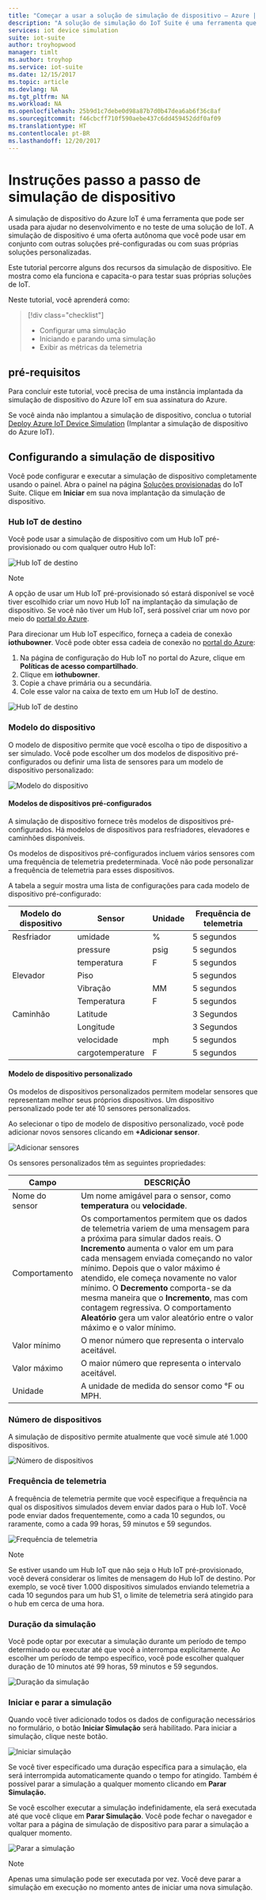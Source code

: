 ```yaml
---
title: "Começar a usar a solução de simulação de dispositivo – Azure | Microsoft Docs"
description: "A solução de simulação do IoT Suite é uma ferramenta que pode ser usada para ajudar no desenvolvimento e no teste de uma solução de IoT. O serviço de simulação é uma oferta autônoma que pode ser usada em conjunto com outras soluções pré-configuradas ou com suas próprias soluções personalizadas."
services: iot device simulation
suite: iot-suite
author: troyhopwood
manager: timlt
ms.author: troyhop
ms.service: iot-suite
ms.date: 12/15/2017
ms.topic: article
ms.devlang: NA
ms.tgt_pltfrm: NA
ms.workload: NA
ms.openlocfilehash: 25b9d1c7debe0d98a87b7d0b47dea6ab6f36c8af
ms.sourcegitcommit: f46cbcff710f590aebe437c6dd459452ddf0af09
ms.translationtype: HT
ms.contentlocale: pt-BR
ms.lasthandoff: 12/20/2017
---
```

# <a name="device-simulation-walkthrough"></a>Instruções passo a passo de simulação de dispositivo

A simulação de dispositivo do Azure IoT é uma ferramenta que pode ser usada para ajudar no desenvolvimento e no teste de uma solução de IoT. A simulação de dispositivo é uma oferta autônoma que você pode usar em conjunto com outras soluções pré-configuradas ou com suas próprias soluções personalizadas.

Este tutorial percorre alguns dos recursos da simulação de dispositivo. Ele mostra como ela funciona e capacita-o para testar suas próprias soluções de IoT.

Neste tutorial, você aprenderá como:

>[!div class="checklist"]
> * Configurar uma simulação
> * Iniciando e parando uma simulação
> * Exibir as métricas da telemetria

## <a name="prerequisites"></a>pré-requisitos

Para concluir este tutorial, você precisa de uma instância implantada da simulação de dispositivo do Azure IoT em sua assinatura do Azure.

Se você ainda não implantou a simulação de dispositivo, conclua o tutorial [Deploy Azure IoT Device Simulation](iot-suite-device-simulation-explore.md) (Implantar a simulação de dispositivo do Azure IoT).

## <a name="configuring-device-simulation"></a>Configurando a simulação de dispositivo

Você pode configurar e executar a simulação de dispositivo completamente usando o painel. Abra o painel na página [Soluções provisionadas](https://www.azureiotsuite.com/) do IoT Suite. Clique em **Iniciar** em sua nova implantação da simulação de dispositivo.

### <a name="target-iot-hub"></a>Hub IoT de destino

Você pode usar a simulação de dispositivo com um Hub IoT pré-provisionado ou com qualquer outro Hub IoT:

![Hub IoT de destino](media/iot-suite-device-simulation-explore/targethub.png)

> [!NOTE]
> A opção de usar um Hub IoT pré-provisionado só estará disponível se você tiver escolhido criar um novo Hub IoT na implantação da simulação de dispositivo. Se você não tiver um Hub IoT, será possível criar um novo por meio do [portal do Azure](https://portal.azure.com).

Para direcionar um Hub IoT específico, forneça a cadeia de conexão **iothubowner**. Você pode obter essa cadeia de conexão no [portal do Azure](https://portal.azure.com):

1. Na página de configuração do Hub IoT no portal do Azure, clique em **Políticas de acesso compartilhado**.
1. Clique em **iothubowner**.
1. Copie a chave primária ou a secundária.
1. Cole esse valor na caixa de texto em um Hub IoT de destino.

![Hub IoT de destino](media/iot-suite-device-simulation-explore/connectionstring.png)

### <a name="device-model"></a>Modelo do dispositivo

O modelo de dispositivo permite que você escolha o tipo de dispositivo a ser simulado. Você pode escolher um dos modelos de dispositivo pré-configurados ou definir uma lista de sensores para um modelo de dispositivo personalizado:

![Modelo do dispositivo](media/iot-suite-device-simulation-explore/devicemodel.png)

#### <a name="pre-configured-device-models"></a>Modelos de dispositivos pré-configurados

A simulação de dispositivo fornece três modelos de dispositivos pré-configurados. Há modelos de dispositivos para resfriadores, elevadores e caminhões disponíveis.

Os modelos de dispositivos pré-configurados incluem vários sensores com uma frequência de telemetria predeterminada. Você não pode personalizar a frequência de telemetria para esses dispositivos.

A tabela a seguir mostra uma lista de configurações para cada modelo de dispositivo pré-configurado:

| Modelo do dispositivo | Sensor | Unidade | Frequência de telemetria
| -------------| ------ | -----| --------------------|
| Resfriador | umidade | % | 5 segundos |
| | pressure | psig | 5 segundos |
| | temperatura | F | 5 segundos |
| Elevador | Piso | | 5 segundos |
| | Vibração | MM | 5 segundos |
| | Temperatura | F | 5 segundos |
| Caminhão | Latitude | | 3 Segundos |
| | Longitude | | 3 Segundos |
| | velocidade | mph | 5 segundos |
| | cargotemperature | F | 5 segundos |

#### <a name="custom-device-model"></a>Modelo de dispositivo personalizado

Os modelos de dispositivos personalizados permitem modelar sensores que representam melhor seus próprios dispositivos. Um dispositivo personalizado pode ter até 10 sensores personalizados.

Ao selecionar o tipo de modelo de dispositivo personalizado, você pode adicionar novos sensores clicando em **+Adicionar sensor**.

![Adicionar sensores](media/iot-suite-device-simulation-explore/customsensors.png)

Os sensores personalizados têm as seguintes propriedades:

| Campo | DESCRIÇÃO |
| ----- | ----------- |
| Nome do sensor | Um nome amigável para o sensor, como **temperatura** ou **velocidade**. |
| Comportamento | Os comportamentos permitem que os dados de telemetria variem de uma mensagem para a próxima para simular dados reais. O **Incremento** aumenta o valor em um para cada mensagem enviada começando no valor mínimo. Depois que o valor máximo é atendido, ele começa novamente no valor mínimo. O **Decremento** comporta-se da mesma maneira que o **Incremento**, mas com contagem regressiva. O comportamento **Aleatório** gera um valor aleatório entre o valor máximo e o valor mínimo. |
| Valor mínimo | O menor número que representa o intervalo aceitável. |
| Valor máximo | O maior número que representa o intervalo aceitável. |
| Unidade | A unidade de medida do sensor como °F ou MPH. |

### <a name="number-of-devices"></a>Número de dispositivos

A simulação de dispositivo permite atualmente que você simule até 1.000 dispositivos.

![Número de dispositivos](media/iot-suite-device-simulation-explore/numberofdevices.png)

### <a name="telemetry-frequency"></a>Frequência de telemetria

A frequência de telemetria permite que você especifique a frequência na qual os dispositivos simulados devem enviar dados para o Hub IoT. Você pode enviar dados frequentemente, como a cada 10 segundos, ou raramente, como a cada 99 horas, 59 minutos e 59 segundos.

![Frequência de telemetria](media/iot-suite-device-simulation-explore/frequency.png)

> [!NOTE]
> Se estiver usando um Hub IoT que não seja o Hub IoT pré-provisionado, você deverá considerar os limites de mensagem do Hub IoT de destino. Por exemplo, se você tiver 1.000 dispositivos simulados enviando telemetria a cada 10 segundos para um hub S1, o limite de telemetria será atingido para o hub em cerca de uma hora.

### <a name="simulation-duration"></a>Duração da simulação

Você pode optar por executar a simulação durante um período de tempo determinado ou executar até que você a interrompa explicitamente. Ao escolher um período de tempo específico, você pode escolher qualquer duração de 10 minutos até 99 horas, 59 minutos e 59 segundos.

![Duração da simulação](media/iot-suite-device-simulation-explore/duration.png)

### <a name="start-and-stop-the-simulation"></a>Iniciar e parar a simulação

Quando você tiver adicionado todos os dados de configuração necessários no formulário, o botão **Iniciar Simulação** será habilitado. Para iniciar a simulação, clique neste botão.

![Iniciar simulação](media/iot-suite-device-simulation-explore/start.png)

Se você tiver especificado uma duração específica para a simulação, ela será interrompida automaticamente quando o tempo for atingido. Também é possível parar a simulação a qualquer momento clicando em **Parar Simulação.**

Se você escolher executar a simulação indefinidamente, ela será executada até que você clique em **Parar Simulação**. Você pode fechar o navegador e voltar para a página de simulação de dispositivo para parar a simulação a qualquer momento.

![Parar a simulação](media/iot-suite-device-simulation-explore/stop.png)

> [!NOTE]
> Apenas uma simulação pode ser executada por vez. Você deve parar a simulação em execução no momento antes de iniciar uma nova simulação.
